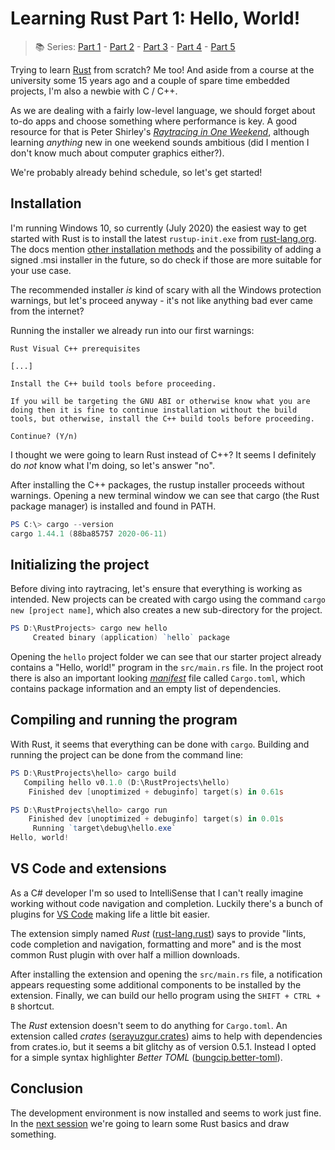 # Learning Rust Part 1: Hello, World!

> 📚 Series: [Part 1](https://github.com/lopossumi/Rust-Hello) - [Part 2](https://github.com/lopossumi/Rust-Output-Image) - [Part 3](https://github.com/lopossumi/Rust-Vectors) - [Part 4](https://github.com/lopossumi/Rust-Rays) - [Part 5](https://github.com/lopossumi/Rust-Materials)

Trying to learn [Rust](https://www.rust-lang.org/) from scratch? Me too! And aside from a course at the university some 15 years ago and a couple of spare time embedded projects, I'm also a newbie with C / C++.

As we are dealing with a fairly low-level language, we should forget about to-do apps and choose something where performance is key. A good resource for that is Peter Shirley's [*Raytracing in One Weekend*](https://raytracing.github.io/books/RayTracingInOneWeekend.html), although learning *anything* new in one weekend sounds ambitious (did I mention I don't know much about computer graphics either?).

We're probably already behind schedule, so let's get started!

## Installation

I'm running Windows 10, so currently (July 2020) the easiest way to get started with Rust is to install the latest ```rustup-init.exe``` from [rust-lang.org](https://www.rust-lang.org/tools/install). The docs mention [other installation methods](https://forge.rust-lang.org/infra/other-installation-methods.html) and the possibility of adding a signed .msi installer in the future, so do check if those are more suitable for your use case.

The recommended installer *is* kind of scary with all the Windows protection warnings, but let's proceed anyway - it's not like anything bad ever came from the internet?

Running the installer we already run into our first warnings:

```
Rust Visual C++ prerequisites

[...]

Install the C++ build tools before proceeding.

If you will be targeting the GNU ABI or otherwise know what you are
doing then it is fine to continue installation without the build
tools, but otherwise, install the C++ build tools before proceeding.

Continue? (Y/n)
```

I thought we were going to learn Rust instead of C++? It seems I definitely do *not* know what I'm doing, so let's answer "no".

After installing the C++ packages, the rustup installer proceeds without warnings. Opening a new terminal window we can see that cargo (the Rust package manager) is installed and found in PATH.

```powershell
PS C:\> cargo --version
cargo 1.44.1 (88ba85757 2020-06-11)
```

## Initializing the project

Before diving into raytracing, let's ensure that everything is working as intended. New projects can be created with cargo using the command ```cargo new [project name]```, which also creates a new sub-directory for the project. 
```powershell
PS D:\RustProjects> cargo new hello
     Created binary (application) `hello` package
```
Opening the ```hello``` project folder we can see that our starter project already contains a "Hello, world!" program in the ```src/main.rs``` file. In the project root there is also an important looking [*manifest*](https://doc.rust-lang.org/cargo/reference/manifest.html) file called ```Cargo.toml```, which contains package information and an empty list of dependencies.

## Compiling and running the program

With Rust, it seems that everything can be done with ```cargo```. Building and running the project can be done from the command line:
```powershell
PS D:\RustProjects\hello> cargo build
   Compiling hello v0.1.0 (D:\RustProjects\hello)
    Finished dev [unoptimized + debuginfo] target(s) in 0.61s

PS D:\RustProjects\hello> cargo run
    Finished dev [unoptimized + debuginfo] target(s) in 0.01s
     Running `target\debug\hello.exe`
Hello, world!
```
## VS Code and extensions

As a C# developer I'm so used to IntelliSense that I can't really imagine working without code navigation and completion. Luckily there's a bunch of plugins for [VS Code](https://code.visualstudio.com/) making life a little bit easier.

The extension simply named *Rust* ([rust-lang.rust](https://marketplace.visualstudio.com/items?itemName=rust-lang.rust)) says to provide "lints, code completion and navigation, formatting and more" and is the most common Rust plugin with over half a million downloads.

After installing the extension and opening the ```src/main.rs``` file, a notification appears requesting some additional components to be installed by the extension. Finally, we can build our hello program using the ```SHIFT + CTRL + B``` shortcut.

The *Rust* extension doesn't seem to do anything for ```Cargo.toml```. An extension called *crates* ([serayuzgur.crates](https://marketplace.visualstudio.com/items?itemName=serayuzgur.crates)) aims to help with dependencies from crates.io, but it seems a bit glitchy as of version 0.5.1. Instead I opted for a simple syntax highlighter *Better TOML* ([bungcip.better-toml](https://marketplace.visualstudio.com/items?itemName=bungcip.better-toml)).

## Conclusion

The development environment is now installed and seems to work just fine. In the [next session](https://github.com/lopossumi/Rust-Output-Image) we're going to learn some Rust basics and draw something.